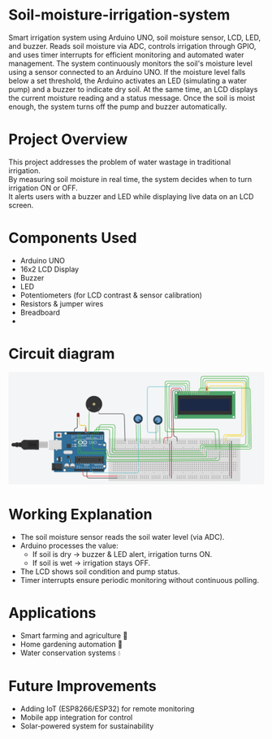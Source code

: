 # Soil-moisture-irrigation-system
Smart irrigation system using Arduino UNO, soil moisture sensor, LCD, LED, and buzzer. Reads soil moisture via ADC, controls irrigation through GPIO, and uses timer interrupts for efficient monitoring and automated water management.
The system continuously monitors the soil's moisture level using a sensor connected to an Arduino UNO. If the moisture level falls below a set threshold, the Arduino activates an LED (simulating a water pump) and a buzzer to indicate dry soil. At the same time, an LCD displays the current moisture reading and a status message. Once the soil is moist enough, the system turns off the pump and buzzer automatically.
# Project Overview
This project addresses the problem of water wastage in traditional irrigation.  
By measuring soil moisture in real time, the system decides when to turn irrigation ON or OFF.  
It alerts users with a buzzer and LED while displaying live data on an LCD screen.  
# Components Used
- Arduino UNO   
- 16x2 LCD Display  
- Buzzer  
- LED  
- Potentiometers (for LCD contrast & sensor calibration)  
- Resistors & jumper wires  
- Breadboard
- 
# Circuit diagram
![Circuit Diagram](./Circuit%20Diagram.png)

# Working Explanation
- The soil moisture sensor reads the soil water level (via ADC).
- Arduino processes the value:
  - If soil is dry → buzzer & LED alert, irrigation turns ON.
  - If soil is wet → irrigation stays OFF.
- The LCD shows soil condition and pump status.
- Timer interrupts ensure periodic monitoring without continuous polling.

# Applications
- Smart farming and agriculture 🌾
- Home gardening automation 🌱
- Water conservation systems 💧

# Future Improvements
- Adding IoT (ESP8266/ESP32) for remote monitoring
- Mobile app integration for control
- Solar-powered system for sustainability


